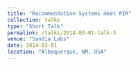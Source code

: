 ```yaml
---
title: "Recommendation Systems meet PIR"
collection: talks
type: "Short Talk"
permalink: /talks/2014-03-01-talk-3
venue: "Sandia Labs"
date: 2014-03-01
location: "Albequerque, NM, USA"
---
```

